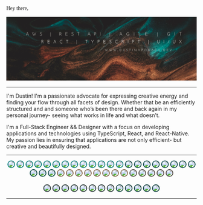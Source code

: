 <pre style="font-family:Andale Mono">
Hey there, 🌱
</pre>

![Dustin Apodaca GitHub Banner](./assets/Dustin-GH-Banner3-1.webp)

---
<!-- <div style="max-width:860;overflow:auto">
  <pre style="font-family:Andale Mono;overflow-wrap:break-word;overflow-x: auto;"> -->
I'm Dustin! I'm a passionate advocate for expressing creative energy and finding your flow through all facets of design. Whether that be an efficiently structured and  and someone who’s been there and back again in my personal journey- seeing what works in life and what doesn’t.
    <!-- <br> -->
    
I'm a Full-Stack Engineer && Designer with a focus on developing applications and technologies using TypeScript, React, and React-Native. My passion lies in ensuring that applications are not only efficient- but creative and beautifully designed.
  <!-- </pre>
</div> -->
---
<div style="text-align:center;">
  <img src="https://img.shields.io/badge/TypeScript-007d79?logo=typescript&logoColor=fff&style=flat-square" style="border-radius:20px; border: 2px solid #007d79;">
  <img src="https://img.shields.io/badge/JavaScript-007d79?logo=javascript&logoColor=fff&style=flat-square" style="border-radius:20px; border: 2px solid #007d79;">
  <img src="https://img.shields.io/badge/CSS3-007d79?logo=css3&logoColor=fff&style=flat-square" style="border-radius:20px; border: 2px solid #007d79;">
  <img src="https://img.shields.io/badge/HTML5-007d79?logo=html5&logoColor=fff&style=flat-square" style="border-radius:20px; border: 2px solid #007d79;">
  <img src="https://img.shields.io/badge/Node.js-007d79?logo=node.js&logoColor=fff&style=flat-square" style="border-radius:20px; border: 2px solid #007d79;">
  <img src="https://img.shields.io/badge/React-007d79?logo=react&logoColor=fff&style=flat-square" style="border-radius:20px; border: 2px solid #007d79;">
  <img src="https://img.shields.io/badge/Redux-007d79?logo=redux&logoColor=fff&style=flat-square" style="border-radius:20px; border: 2px solid #007d79;">
  <img src="https://img.shields.io/badge/React_Native-007d79?logo=react&logoColor=fff&style=flat-square" style="border-radius:20px; border: 2px solid #007d79;">
  <img src="https://img.shields.io/badge/Expo-007d79?logo=expo&logoColor=fff&style=flat-square" style="border-radius:20px; border: 2px solid #007d79;">
  <img src="https://img.shields.io/badge/Next.js-007d79?logo=next.js&logoColor=fff&style=flat-square" style="border-radius:20px; border: 2px solid #007d79;">
  <img src="https://img.shields.io/badge/Gatsby-007d79?logo=gatsby&logoColor=fff&style=flat-square" style="border-radius:20px; border: 2px solid #007d79;">
  <img src="https://img.shields.io/badge/SCSS-007d79?logo=sass&logoColor=fff&style=flat-square" style="border-radius:20px; border: 2px solid #007d79;">
  <img src="https://img.shields.io/badge/Tailwind_CSS-007d79?logo=tailwind-css&logoColor=fff&style=flat-square" style="border-radius:20px; border: 2px solid #007d79;">
  <img src="https://img.shields.io/badge/PostCSS-054545?logo=postcss&logoColor=fff&style=flat-square" style="border-radius:20px; border: 2px solid #054545;">
  <img src="https://img.shields.io/badge/Bootstrap-054545?logo=bootstrap&logoColor=fff&style=flat-square" style="border-radius:20px; border: 2px solid #054545;">
  <img src="https://img.shields.io/badge/Express.js-054545?logo=express&logoColor=fff&style=flat-square" style="border-radius:20px; border: 2px solid #054545;">
  <img src="https://img.shields.io/badge/MongoDB-054545?logo=mongodb&logoColor=fff&style=flat-square" style="border-radius:20px; border: 2px solid #054545;">
  <img src="https://img.shields.io/badge/SQL-054545?logo=postgresql&logoColor=fff&style=flat-square" style="border-radius:20px; border: 2px solid #054545;">
  <img src="https://img.shields.io/badge/PostgreSQL-054545?logo=postgresql&logoColor=fff&style=flat-square" style="border-radius:20px; border: 2px solid #054545;">
  <img src="https://img.shields.io/badge/Sequelize-054545?logo=sequelize&logoColor=fff&style=flat-square" style="border-radius:20px; border: 2px solid #054545;">
  <img src="https://img.shields.io/badge/SQLite-054545?logo=sqlite&logoColor=fff&style=flat-square" style="border-radius:20px; border: 2px solid #054545;">
  <img src="https://img.shields.io/badge/GraphQL-054545?logo=graphql&logoColor=fff&style=flat-square" style="border-radius:20px; border: 2px solid #054545;">
  <img src="https://img.shields.io/badge/Apollo_Server-054545?logo=apollo-graphql&logoColor=fff&style=flat-square" style="border-radius:20px; border: 2px solid #054545;">
  <img src="https://img.shields.io/badge/Socket.io-054545?logo=socket.io&logoColor=fff&style=flat-square" style="border-radius:20px; border: 2px solid #054545;">
  <img src="https://img.shields.io/badge/AWS-856649?logo=amazon-aws&logoColor=fff&style=flat-square" style="border-radius:20px; border: 2px solid #856649;">
  <img src="https://img.shields.io/badge/AWS_S3-856649?logo=amazon-aws&logoColor=fff&style=flat-square" style="border-radius:20px; border: 2px solid #856649;">
  <img src="https://img.shields.io/badge/AWS_EC2-856649?logo=amazon-aws&logoColor=fff&style=flat-square" style="border-radius:20px; border: 2px solid #856649;">
  <img src="https://img.shields.io/badge/AWS_Lambda-856649?logo=amazon-aws&logoColor=fff&style=flat-square" style="border-radius:20px; border: 2px solid #856649;">
  <img src="https://img.shields.io/badge/AWS_DynamoDB-856649?logo=amazon-aws&logoColor=fff&style=flat-square" style="border-radius:20px; border: 2px solid #856649;">
  <img src="https://img.shields.io/badge/AWS_Amplify-856649?logo=amazon-aws&logoColor=fff&style=flat-square" style="border-radius:20px; border: 2px solid #856649;">
  <img src="https://img.shields.io/badge/AWS_Gateway-856649?logo=amazon-aws&logoColor=fff&style=flat-square" style="border-radius:20px; border: 2px solid #856649;">
  <img src="https://img.shields.io/badge/React_Testing_Library-856649?logo=react&logoColor=fff&style=flat-square" style="border-radius:20px; border: 2px solid #856649;">
  <img src="https://img.shields.io/badge/Jest-504943?logo=jest&logoColor=fff&style=flat-square" style="border-radius:20px; border: 2px solid #504943;">
  <img src="https://img.shields.io/badge/ESLint-504943?logo=eslint&logoColor=fff&style=flat-square" style="border-radius:20px; border: 2px solid #504943;">
  <img src="https://img.shields.io/badge/Heroku-504943?logo=heroku&logoColor=fff&style=flat-square" style="border-radius:20px; border: 2px solid #504943;">
  <img src="https://img.shields.io/badge/Netlify-504943?logo=netlify&logoColor=fff&style=flat-square" style="border-radius:20px; border: 2px solid #504943;">
  <img src="https://img.shields.io/badge/Vercel-504943?logo=vercel&logoColor=fff&style=flat-square" style="border-radius:20px; border: 2px solid #504943;">
  <br>
  <br>
  <img src="https://img.shields.io/badge/VS_Code-213130?logo=visual-studio-code&logoColor=fff&style=flat-square" style="border-radius:20px; border: 2px solid #213130;">
  <img src="https://img.shields.io/badge/Figma-213130?logo=figma&logoColor=fff&style=flat-square" style="border-radius:20px; border: 2px solid #213130;">
  <img src="https://img.shields.io/badge/Adobe_XD-213130?logo=adobe-xd&logoColor=fff&style=flat-square" style="border-radius:20px; border: 2px solid #213130;">
  <img src="https://img.shields.io/badge/Adobe_Photoshop-213130?logo=adobe-photoshop&logoColor=fff&style=flat-square" style="border-radius:20px; border: 2px solid #213130;">
  <img src="https://img.shields.io/badge/Adobe_Illustrator-213130?logo=adobe-illustrator&logoColor=fff&style=flat-square" style="border-radius:20px; border: 2px solid #213130;">
  <img src="https://img.shields.io/badge/Adobe_InDesign-213130?logo=adobe-indesign&logoColor=fff&style=flat-square" style="border-radius:20px; border: 2px solid #213130;">
  <img src="https://img.shields.io/badge/Adobe_Lightroom-213130?logo=adobe-lightroom&logoColor=fff&style=flat-square" style="border-radius:20px; border: 2px solid #213130;">
  <img src="https://img.shields.io/badge/WordPress-213130?logo=wordpress&logoColor=fff&style=flat-square" style="border-radius:20px; border: 2px solid #213130;">
  <img src="https://img.shields.io/badge/FileZilla-063937?logo=filezilla&logoColor=fff&style=flat-square" style="border-radius:20px; border: 2px solid #063937;">
  <img src="https://img.shields.io/badge/Git-063937?logo=git&logoColor=fff&style=flat-square" style="border-radius:20px; border: 2px solid #063937;">
  <img src="https://img.shields.io/badge/GitHub-063937?logo=github&logoColor=fff&style=flat-square" style="border-radius:20px; border: 2px solid #063937;">
  <img src="https://img.shields.io/badge/Trello-063937?logo=trello&logoColor=fff&style=flat-square" style="border-radius:20px; border: 2px solid #063937;">
  <img src="https://img.shields.io/badge/Slack-063937?logo=slack&logoColor=fff&style=flat-square" style="border-radius:20px; border: 2px solid #063937;">
</div>

---